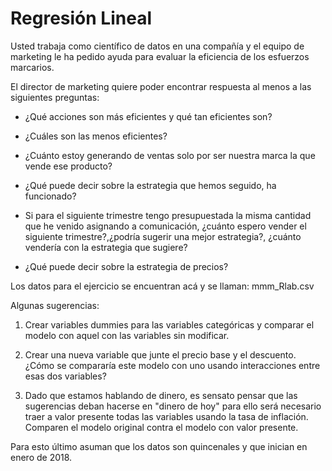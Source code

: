 # Regresión Lineal

Usted trabaja como científico de datos en una compañía y el equipo de marketing le ha pedido ayuda para evaluar la eficiencia de los esfuerzos marcarios.

El director de marketing quiere poder encontrar respuesta al menos a las siguientes preguntas:

- ¿Qué acciones son más eficientes y qué tan eficientes son?

- ¿Cuáles son las menos eficientes?

- ¿Cuánto estoy generando de ventas solo por ser nuestra marca la que vende ese producto?

- ¿Qué puede decir sobre la estrategia que hemos seguido, ha funcionado?

- Si para el siguiente trimestre tengo presupuestada la misma cantidad que he venido asignando a comunicación, ¿cuánto espero vender el siguiente trimestre?,¿podría sugerir una mejor estrategia?, ¿cuánto vendería con la estrategia que sugiere?

- ¿Qué puede decir sobre la estrategia de precios?

Los datos para el ejercicio se encuentran acá y se llaman: mmm_Rlab.csv

Algunas sugerencias:

1. Crear variables dummies para las variables categóricas y comparar el modelo con aquel con las variables sin modificar.

2. Crear una nueva variable que junte el precio base y el descuento. ¿Cómo se compararía este modelo con uno usando interacciones entre esas dos variables?

3. Dado que estamos hablando de dinero, es sensato pensar que las sugerencias deban hacerse en "dinero de hoy" para ello será necesario traer a valor presente todas las variables usando la tasa de inflación. Comparen el modelo original contra el modelo con valor presente.

Para esto último asuman que los datos son quincenales y que inician en enero de 2018.